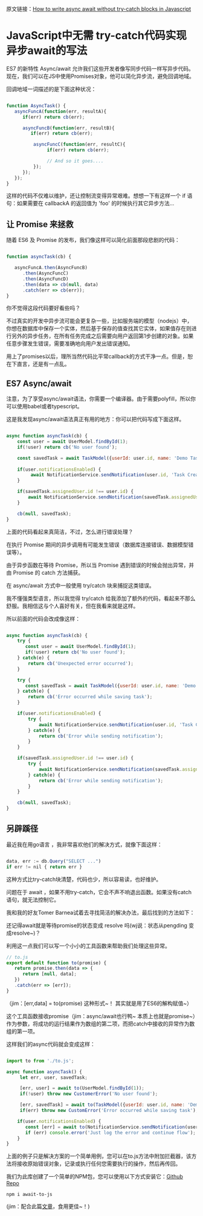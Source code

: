 原文链接：[How to write async await without try-catch blocks in Javascript](https://blog.grossman.io/how-to-write-async-await-without-try-catch-blocks-in-javascript/ "https://blog.grossman.io/how-to-write-async-await-without-try-catch-blocks-in-javascript/")

# JavaScript中无需 try-catch代码实现异步await的写法

ES7 的新特性 Async/await 允许我们这些开发者像写同步代码一样写异步代码。现在，我们可以在JS中使用Promises对象，他可以简化异步流，避免回调地域。

回调地域一词描述的是下面这种状况：

```javascript

function AsyncTask() {
   asyncFuncA(function(err, resultA){
      if(err) return cb(err);

      asyncFuncB(function(err, resultB){
         if(err) return cb(err);

          asyncFuncC(function(err, resultC){
               if(err) return cb(err);

               // And so it goes....
          });
      });
   });
}

```

这样的代码不仅难以维护，还让控制流变得异常艰难。想想一下有这样一个 if 语句：如果需要在 callbackA 的返回值为 'foo' 的时候执行其它异步方法…

## 让 Promise 来拯救

随着  ES6 及 Promise 的发布，我们像这样可以简化前面那段悲剧的代码：

```javascript

function asyncTask(cb) {

   asyncFuncA.then(AsyncFuncB)
      .then(AsyncFuncC)
      .then(AsyncFuncD)
      .then(data => cb(null, data)
      .catch(err => cb(err));
}

```

你不觉得这段代码要好看些吗？

不过真实的开发中异步流可能会更复杂一些，比如服务端的模型（nodejs）中，你想在数据库中保存一个实体，然后基于保存的值查找其它实体，如果值存在则进行另外的异步任务，在所有任务完成之后需要向用户返回第1步创建的对象。如果任意步骤发生错误，需要准确地向用户发出错误通知。

用上了promises以后，理所当然代码比平常callback的方式干净一点。但是，恕在下直言，还是有一点乱。

## ES7 Async/await

注意，为了享受async/await语法，你需要一个编译器。由于需要polyfill，所以你可以使用babel或者typescript。

这是我发现async/await语法真正有用的地方：你可以把代码写成下面这样。

```javascript

async function asyncTask(cb) {
    const user = await UserModel.findById(1);
    if(!user) return cb('No user found');

    const savedTask = await TaskModel({userId: user.id, name: 'Demo Task'});
    
    if(user.notificationsEnabled) {
         await NotificationService.sendNotification(user.id, 'Task Created');  
    }

    if(savedTask.assignedUser.id !== user.id) {
        await NotificationService.sendNotification(savedTask.assignedUser.id, 'Task was created for you');
    }

    cb(null, savedTask);
}

```

上面的代码看起来真简洁，不过，怎么进行错误处理？

在执行 Promise 期间的异步调用有可能发生错误（数据库连接错误、数据模型错误等）。

由于异步函数在等待 Promise，所以当 Promise 遇到错误的时候会抛出异常，并由 Promise 的 catch 方法捕获。

在 async/await 方式中一般使用 try/catch 块来捕捉这类错误。

我不懂强类型语言，所以我觉得 try/catch 给我添加了额外的代码，看起来不那么舒服。我相信这与个人喜好有关，但在我看来就是这样。

所以前面的代码会改成像这样：

```javascript

async function asyncTask(cb) {
    try {
       const user = await UserModel.findById(1);
       if(!user) return cb('No user found');
    } catch(e) {
        return cb('Unexpected error occurred');
    }

    try {
       const savedTask = await TaskModel({userId: user.id, name: 'Demo Task'});
    } catch(e) {
        return cb('Error occurred while saving task');
    }

    if(user.notificationsEnabled) {
        try {
            await NotificationService.sendNotification(user.id, 'Task Created');  
        } catch(e) {
            return cb('Error while sending notification');
        }
    }

    if(savedTask.assignedUser.id !== user.id) {
        try {
            await NotificationService.sendNotification(savedTask.assignedUser.id, 'Task was created for you');
        } catch(e) {
            return cb('Error while sending notification');
        }
    }

    cb(null, savedTask);
}

```

## 另辟蹊径

最近我在用go语言 ，我非常喜欢他们的解决方式，就像下面这样：

```javascript

data, err := db.Query("SELECT ...")
if err != nil { return err }

```

这种方式比try-catch块清楚，代码也少，所以容易读，也好维护。

问题在于 await ，如果不用try-catch，它会不声不响退出函数。如果没有catch语句，就无法控制它。

我和我的好友Tomer Barnea试着去寻找简洁的解决办法，最后找到的方法如下：

还记得await就是等待promise的状态变成 resolve 吗(wj说：状态从pengding 变成resolve~)？

利用这一点我们可以写一个小小的工具函数来帮助我们处理这些异常。

```javascript
// to.js
export default function to(promise) {
   return promise.then(data => {
      return [null, data];
   })
   .catch(err => [err]);
}
```

（jim：[err,data] = to(promise) 这种形式~！ 其实就是用了ES6的解构赋值~）

这个工具函数接收promise（jim：async/await也行鸭~ 本质上也就是promise~）作为参数，将成功的运行结果作为数组的第二项，而把catch中接收的异常作为数组的第一项。

这样我们的async代码就会变成这样：

```javascript

import to from './to.js';

async function asyncTask() {
     let err, user, savedTask;

     [err, user] = await to(UserModel.findById(1));
     if(!user) throw new CustomerError('No user found');

     [err, savedTask] = await to(TaskModel({userId: user.id, name: 'Demo Task'}));
     if(err) throw new CustomError('Error occurred while saving task');

    if(user.notificationsEnabled) {
       const [err] = await to(NotificationService.sendNotification(user.id, 'Task Created'));  
       if (err) console.error('Just log the error and continue flow');
    }
}

```

上面的例子只是解决方案的一个简单用例，您可以在to.js方法中附加拦截器，该方法将接收原始错误对象，记录或执行任何您需要执行的操作，然后再传回。

我们为此库创建了一个简单的NPM包，您可以使用以下方式安装它：[Github Repo](https://github.com/scopsy/await-to-js "https://github.com/scopsy/await-to-js")

```
npm i await-to-js
```

(jim：配合此篇[文章](https://juejin.im/post/5c49eb28f265da613a545a4b?utm_source=gold_browser_extension "https://juejin.im/post/5c49eb28f265da613a545a4b?utm_source=gold_browser_extension")，食用更佳~！)